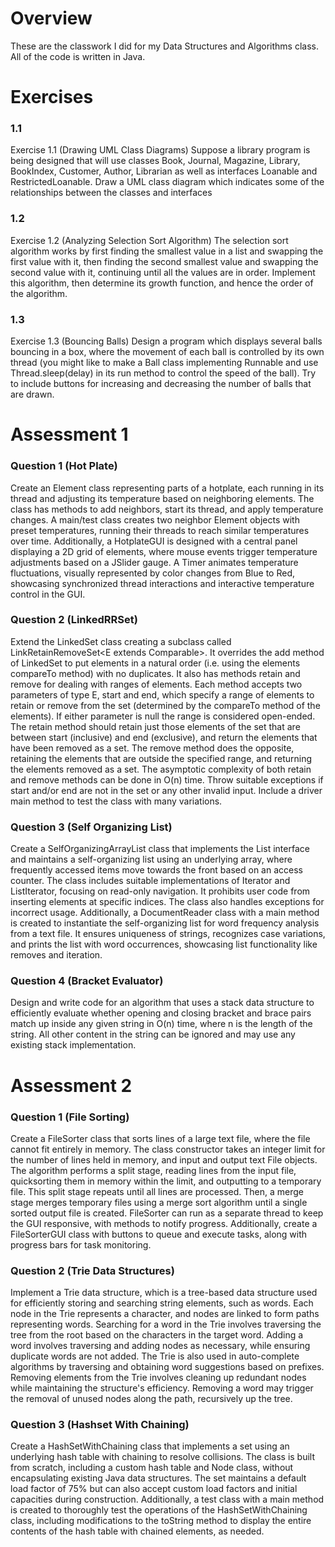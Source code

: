 # Overview
These are the classwork I did for my Data Structures and Algorithms class. All of the code is written in Java.

# Exercises
### 1.1
Exercise 1.1 (Drawing UML Class Diagrams) Suppose a library program
is being designed that will use classes Book, Journal, Magazine, Library,
BookIndex, Customer, Author, Librarian as well as interfaces Loanable and
RestrictedLoanable. Draw a UML class diagram which indicates some of the
relationships between the classes and interfaces

### 1.2
Exercise 1.2 (Analyzing Selection Sort Algorithm) The selection sort algorithm works by 
first finding the smallest value in a list and swapping the first value with it, then 
finding the second smallest value and swapping the second value with it, continuing 
until all the values are in order. Implement this algorithm, then determine its growth 
function, and hence the order of the algorithm.

### 1.3
Exercise 1.3 (Bouncing Balls) Design a program which displays several balls
bouncing in a box, where the movement of each ball is controlled by its own
thread (you might like to make a Ball class implementing Runnable and use
Thread.sleep(delay) in its run method to control the speed of the ball). Try
to include buttons for increasing and decreasing the number of balls that are
drawn.

# Assessment 1
### Question 1 (Hot Plate)
Create an Element class representing parts of a hotplate, each running in its thread and 
adjusting its temperature based on neighboring elements. The class has methods to add 
neighbors, start its thread, and apply temperature changes. A main/test class creates 
two neighbor Element objects with preset temperatures, running their threads to reach similar 
temperatures over time. Additionally, a HotplateGUI is designed with a central panel displaying a 
2D grid of elements, where mouse events trigger temperature adjustments based on a JSlider gauge. 
A Timer animates temperature fluctuations, visually represented by color changes from Blue to Red, 
showcasing synchronized thread interactions and interactive temperature control in the GUI.

### Question 2 (LinkedRRSet)
Extend the LinkedSet class creating a subclass called LinkRetainRemoveSet<E
extends Comparable<E>>. It overrides the add method of LinkedSet to put elements in a
natural order (i.e. using the elements compareTo method) with no duplicates. It also has
methods retain and remove for dealing with ranges of elements. Each method accepts two
parameters of type E, start and end, which specify a range of elements to retain or remove
from the set (determined by the compareTo method of the elements). If either parameter is
null the range is considered open-ended. The retain method should retain just those elements
of the set that are between start (inclusive) and end (exclusive), and return the elements that
have been removed as a set. The remove method does the opposite, retaining the elements
that are outside the specified range, and returning the elements removed as a set. The
asymptotic complexity of both retain and remove methods can be done in O(n) time. Throw
suitable exceptions if start and/or end are not in the set or any other invalid input. Include a
driver main method to test the class with many variations. 

### Question 3 (Self Organizing List)
Create a SelfOrganizingArrayList class that implements the List interface and maintains a self-organizing 
list using an underlying array, where frequently accessed items move towards the front based on an access counter. 
The class includes suitable implementations of Iterator and ListIterator, focusing on read-only navigation. 
It prohibits user code from inserting elements at specific indices. The class also handles exceptions for incorrect usage. 
Additionally, a DocumentReader class with a main method is created to instantiate the self-organizing list for word frequency 
analysis from a text file. It ensures uniqueness of strings, recognizes case variations, and prints the list with word occurrences, 
showcasing list functionality like removes and iteration.

### Question 4 (Bracket Evaluator)
Design and write code for an algorithm that uses a stack data structure to efficiently evaluate
whether opening and closing bracket and brace pairs match up inside any given string in O(n)
time, where n is the length of the string. All other content in the string can be ignored and
may use any existing stack implementation. 

# Assessment 2
### Question 1 (File Sorting)
Create a FileSorter class that sorts lines of a large text file, where the file cannot fit entirely in memory. The class constructor 
takes an integer limit for the number of lines held in memory, and input and output text File objects. The algorithm performs 
a split stage, reading lines from the input file, quicksorting them in memory within the limit, and outputting to a temporary file. 
This split stage repeats until all lines are processed. Then, a merge stage merges temporary files using a merge sort algorithm until 
a single sorted output file is created. FileSorter can run as a separate thread to keep the GUI responsive, with methods to notify progress. 
Additionally, create a FileSorterGUI class with buttons to queue and execute tasks, along with progress bars for task monitoring.

### Question 2 (Trie Data Structures)
Implement a Trie data structure, which is a tree-based data structure used for efficiently storing and searching string elements, 
such as words. Each node in the Trie represents a character, and nodes are linked to form paths representing words. Searching for a word in the Trie involves 
traversing the tree from the root based on the characters in the target word. Adding a word involves traversing and adding nodes as necessary, while ensuring 
duplicate words are not added. The Trie is also used in auto-complete algorithms by traversing and obtaining word suggestions based on prefixes. Removing elements 
from the Trie involves cleaning up redundant nodes while maintaining the structure's efficiency. Removing a word may trigger the removal of unused nodes along 
the path, recursively up the tree.

### Question 3 (Hashset With Chaining)
Create a HashSetWithChaining class that implements a set using an underlying hash table with chaining to resolve collisions. 
The class is built from scratch, including a custom hash table and Node class, without encapsulating existing Java data structures. 
The set maintains a default load factor of 75% but can also accept custom load factors and initial capacities during construction. 
Additionally, a test class with a main method is created to thoroughly test the operations of the HashSetWithChaining class, including 
modifications to the toString method to display the entire contents of the hash table with chained elements, as needed.







